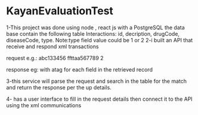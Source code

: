 # KayanEvaluationTest
1-This project was done using node , react js with a PostgreSQL
the data base contain the following table 
Interactions: id, decription, drugCode, diseaseCode,  type.
Note:type field value could be 1 or 2
2-i built an API that  receive and respond xml transactions 

request e.g.:
<request>
<drug>abc133456</drug>
<disease>ffttaa567789</disease>
<type>2</tupe>
</request >

response eg:
<responses>
  with atag for each field in the retrieved record 
</response>

3-this service will parse the request and search in the table for the match and return the response per the up details.

4- has a user interface to fill in the request details then connect it to the API using the xml communications
